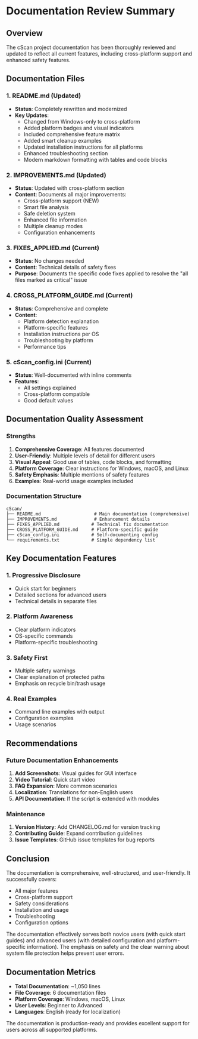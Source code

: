 # Documentation Review Summary

## Overview

The cScan project documentation has been thoroughly reviewed and updated to reflect all current features, including cross-platform support and enhanced safety features.

## Documentation Files

### 1. README.md (Updated)
- **Status**: Completely rewritten and modernized
- **Key Updates**:
  - Changed from Windows-only to cross-platform
  - Added platform badges and visual indicators
  - Included comprehensive feature matrix
  - Added smart cleanup examples
  - Updated installation instructions for all platforms
  - Enhanced troubleshooting section
  - Modern markdown formatting with tables and code blocks

### 2. IMPROVEMENTS.md (Updated)
- **Status**: Updated with cross-platform section
- **Content**: Documents all major improvements:
  - Cross-platform support (NEW)
  - Smart file analysis
  - Safe deletion system
  - Enhanced file information
  - Multiple cleanup modes
  - Configuration enhancements

### 3. FIXES_APPLIED.md (Current)
- **Status**: No changes needed
- **Content**: Technical details of safety fixes
- **Purpose**: Documents the specific code fixes applied to resolve the "all files marked as critical" issue

### 4. CROSS_PLATFORM_GUIDE.md (Current)
- **Status**: Comprehensive and complete
- **Content**:
  - Platform detection explanation
  - Platform-specific features
  - Installation instructions per OS
  - Troubleshooting by platform
  - Performance tips

### 5. cScan_config.ini (Current)
- **Status**: Well-documented with inline comments
- **Features**:
  - All settings explained
  - Cross-platform compatible
  - Good default values

## Documentation Quality Assessment

### Strengths
1. **Comprehensive Coverage**: All features documented
2. **User-Friendly**: Multiple levels of detail for different users
3. **Visual Appeal**: Good use of tables, code blocks, and formatting
4. **Platform Coverage**: Clear instructions for Windows, macOS, and Linux
5. **Safety Emphasis**: Multiple mentions of safety features
6. **Examples**: Real-world usage examples included

### Documentation Structure
```
cScan/
├── README.md                    # Main documentation (comprehensive)
├── IMPROVEMENTS.md              # Enhancement details
├── FIXES_APPLIED.md            # Technical fix documentation
├── CROSS_PLATFORM_GUIDE.md     # Platform-specific guide
├── cScan_config.ini            # Self-documenting config
└── requirements.txt            # Simple dependency list
```

## Key Documentation Features

### 1. Progressive Disclosure
- Quick start for beginners
- Detailed sections for advanced users
- Technical details in separate files

### 2. Platform Awareness
- Clear platform indicators
- OS-specific commands
- Platform-specific troubleshooting

### 3. Safety First
- Multiple safety warnings
- Clear explanation of protected paths
- Emphasis on recycle bin/trash usage

### 4. Real Examples
- Command line examples with output
- Configuration examples
- Usage scenarios

## Recommendations

### Future Documentation Enhancements
1. **Add Screenshots**: Visual guides for GUI interface
2. **Video Tutorial**: Quick start video
3. **FAQ Expansion**: More common scenarios
4. **Localization**: Translations for non-English users
5. **API Documentation**: If the script is extended with modules

### Maintenance
1. **Version History**: Add CHANGELOG.md for version tracking
2. **Contributing Guide**: Expand contribution guidelines
3. **Issue Templates**: GitHub issue templates for bug reports

## Conclusion

The documentation is comprehensive, well-structured, and user-friendly. It successfully covers:
- All major features
- Cross-platform support
- Safety considerations
- Installation and usage
- Troubleshooting
- Configuration options

The documentation effectively serves both novice users (with quick start guides) and advanced users (with detailed configuration and platform-specific information). The emphasis on safety and the clear warning about system file protection helps prevent user errors.

## Documentation Metrics

- **Total Documentation**: ~1,050 lines
- **File Coverage**: 6 documentation files
- **Platform Coverage**: Windows, macOS, Linux
- **User Levels**: Beginner to Advanced
- **Languages**: English (ready for localization)

The documentation is production-ready and provides excellent support for users across all supported platforms. 